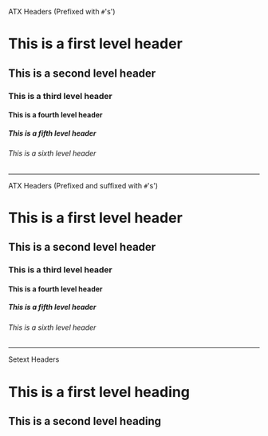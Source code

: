 ATX Headers (Prefixed with `#`'s')

# This is a first level header

## This is a second level header

### This is a third level header

#### This is a fourth level header

##### This is a fifth level header

###### This is a sixth level header

---

ATX Headers (Prefixed and suffixed with `#`'s')

# This is a first level header #

## This is a second level header ##

### This is a third level header ###

#### This is a fourth level header ####

##### This is a fifth level header #####

###### This is a sixth level header ######

---

Setext Headers

This is a first level heading
=============================

This is a second level heading
------------------------------
